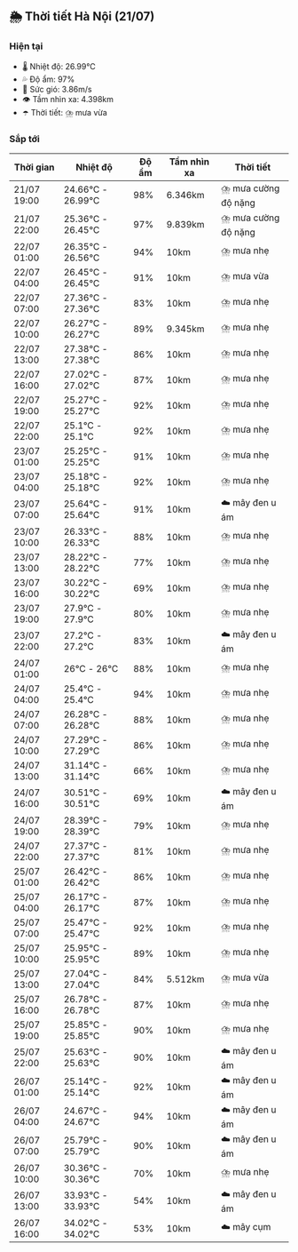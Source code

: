 ## 🌦️ Thời tiết Hà Nội (21/07)

### Hiện tại

- 🌡️ Nhiệt độ: 26.99℃
- 💦 Độ ẩm: 97%
- 💨 Sức gió: 3.86m/s
- 👁️ Tầm nhìn xa: 4.398km
- ☂️ Thời tiết: ⛈️ mưa vừa

### Sắp tới

| Thời gian | Nhiệt độ | Độ ẩm | Tầm nhìn xa | Thời tiết |
| --- | --- | --- | --- | --- |
| 21/07 19:00 | 24.66℃ - 26.99℃ | 98% | 6.346km | ⛈️ mưa cường độ nặng |
| 21/07 22:00 | 25.36℃ - 26.45℃ | 97% | 9.839km | ⛈️ mưa cường độ nặng |
| 22/07 01:00 | 26.35℃ - 26.56℃ | 94% | 10km | ⛈️ mưa nhẹ |
| 22/07 04:00 | 26.45℃ - 26.45℃ | 91% | 10km | ⛈️ mưa vừa |
| 22/07 07:00 | 27.36℃ - 27.36℃ | 83% | 10km | ⛈️ mưa nhẹ |
| 22/07 10:00 | 26.27℃ - 26.27℃ | 89% | 9.345km | ⛈️ mưa nhẹ |
| 22/07 13:00 | 27.38℃ - 27.38℃ | 86% | 10km | ⛈️ mưa nhẹ |
| 22/07 16:00 | 27.02℃ - 27.02℃ | 87% | 10km | ⛈️ mưa nhẹ |
| 22/07 19:00 | 25.27℃ - 25.27℃ | 92% | 10km | ⛈️ mưa nhẹ |
| 22/07 22:00 | 25.1℃ - 25.1℃ | 92% | 10km | ⛈️ mưa nhẹ |
| 23/07 01:00 | 25.25℃ - 25.25℃ | 91% | 10km | ⛈️ mưa nhẹ |
| 23/07 04:00 | 25.18℃ - 25.18℃ | 92% | 10km | ⛈️ mưa nhẹ |
| 23/07 07:00 | 25.64℃ - 25.64℃ | 91% | 10km | ☁️ mây đen u ám |
| 23/07 10:00 | 26.33℃ - 26.33℃ | 88% | 10km | ⛈️ mưa nhẹ |
| 23/07 13:00 | 28.22℃ - 28.22℃ | 77% | 10km | ⛈️ mưa nhẹ |
| 23/07 16:00 | 30.22℃ - 30.22℃ | 69% | 10km | ⛈️ mưa nhẹ |
| 23/07 19:00 | 27.9℃ - 27.9℃ | 80% | 10km | ⛈️ mưa nhẹ |
| 23/07 22:00 | 27.2℃ - 27.2℃ | 83% | 10km | ☁️ mây đen u ám |
| 24/07 01:00 | 26℃ - 26℃ | 88% | 10km | ⛈️ mưa nhẹ |
| 24/07 04:00 | 25.4℃ - 25.4℃ | 94% | 10km | ⛈️ mưa nhẹ |
| 24/07 07:00 | 26.28℃ - 26.28℃ | 88% | 10km | ⛈️ mưa nhẹ |
| 24/07 10:00 | 27.29℃ - 27.29℃ | 86% | 10km | ⛈️ mưa nhẹ |
| 24/07 13:00 | 31.14℃ - 31.14℃ | 66% | 10km | ⛈️ mưa nhẹ |
| 24/07 16:00 | 30.51℃ - 30.51℃ | 69% | 10km | ☁️ mây đen u ám |
| 24/07 19:00 | 28.39℃ - 28.39℃ | 79% | 10km | ⛈️ mưa nhẹ |
| 24/07 22:00 | 27.37℃ - 27.37℃ | 81% | 10km | ⛈️ mưa nhẹ |
| 25/07 01:00 | 26.42℃ - 26.42℃ | 86% | 10km | ⛈️ mưa nhẹ |
| 25/07 04:00 | 26.17℃ - 26.17℃ | 87% | 10km | ⛈️ mưa nhẹ |
| 25/07 07:00 | 25.47℃ - 25.47℃ | 92% | 10km | ⛈️ mưa nhẹ |
| 25/07 10:00 | 25.95℃ - 25.95℃ | 89% | 10km | ⛈️ mưa nhẹ |
| 25/07 13:00 | 27.04℃ - 27.04℃ | 84% | 5.512km | ⛈️ mưa vừa |
| 25/07 16:00 | 26.78℃ - 26.78℃ | 87% | 10km | ⛈️ mưa nhẹ |
| 25/07 19:00 | 25.85℃ - 25.85℃ | 90% | 10km | ⛈️ mưa nhẹ |
| 25/07 22:00 | 25.63℃ - 25.63℃ | 90% | 10km | ☁️ mây đen u ám |
| 26/07 01:00 | 25.14℃ - 25.14℃ | 92% | 10km | ☁️ mây đen u ám |
| 26/07 04:00 | 24.67℃ - 24.67℃ | 94% | 10km | ☁️ mây đen u ám |
| 26/07 07:00 | 25.79℃ - 25.79℃ | 90% | 10km | ☁️ mây đen u ám |
| 26/07 10:00 | 30.36℃ - 30.36℃ | 70% | 10km | ⛈️ mưa nhẹ |
| 26/07 13:00 | 33.93℃ - 33.93℃ | 54% | 10km | ☁️ mây đen u ám |
| 26/07 16:00 | 34.02℃ - 34.02℃ | 53% | 10km | ☁️ mây cụm |
